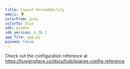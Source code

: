 ```yaml
---
title: Layout Unreadability
emoji: 🌍
colorFrom: gray
colorTo: blue
sdk: gradio
sdk_version: 4.36.1
app_file: app.py
pinned: false
---
```

Check out the configuration reference at https://huggingface.co/docs/hub/spaces-config-reference
